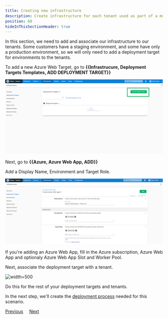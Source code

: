 ```yaml
---
title: Creating new infrastructure
description: Create infrastructure for each tenant used as part of a multi-tenant SaaS setup in Octopus Deploy.
position: 60
hideInThisSectionHeader: true
---
```


In this section, we need to add and associate our infrastructure to our tenants. Some customers have a staging environment, and some have only a production environment, so we will only need to add a deployment target for environments to the tenants.

To add a new Azure Web Target, go to **{{Infrastrucure, Deployment Targets Templates, ADD DEPLOYMENT TARGET}}**

![](images/creating-new-deployment-target.png "width=500")

Next, go to **{{Azure, Azure Web App, ADD}}**

Add a Display Name, Environment and Target Role.

![](images/adding-new-deployment-target-details-1.png "width=500")

If you're adding an Azure Web App, fill in the Azure subscription, Azure Web App and optionaly Azure Web App Slot and Worker Pool.

Next, associate the deployment target with a tenant.

![](images/adding-new-deployment-target-details-tenant.png "width=500")

Do this for the rest of your deployment targets and tenants.

In the next step, we'll create the [deployment process](/docs/tenants/guides/multi-tenant-saas-application/creating-project-deployment-process.md) needed for this scenario.

<span><a class="btn btn-secondary" href="/docs/tenants/guides/multi-tenant-saas-application/creating-project-template-variables">Previous</a></span>&nbsp;&nbsp;&nbsp;&nbsp;&nbsp;<span><a class="btn btn-success" href="/docs/tenants/guides/multi-tenant-saas-application/creating-project-deployment-process">Next</a></span>